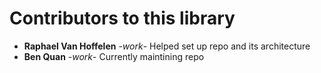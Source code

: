 # Contributors to this library

* **Raphael Van Hoffelen** -*work*- Helped set up repo and its architecture
* **Ben Quan** -*work*- Currently maintining repo